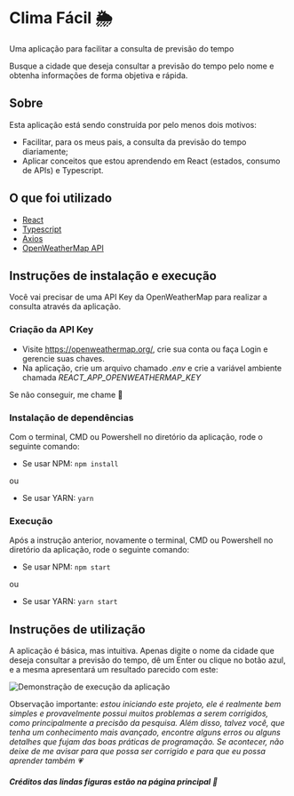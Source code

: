 # Clima Fácil 🌦️

Uma aplicação para facilitar a consulta de previsão do tempo

Busque a cidade que deseja consultar a previsão do tempo pelo nome e obtenha informações de forma objetiva e rápida.


## Sobre

Esta aplicação está sendo construída por pelo menos dois motivos:

- Facilitar, para os meus pais, a consulta da previsão do tempo diariamente;
- Aplicar conceitos que estou aprendendo em React (estados, consumo de APIs) e Typescript.


## O que foi utilizado

- [React](https://reactjs.org/)
- [Typescript](https://www.typescriptlang.org/)
- [Axios](https://github.com/axios/axios)
- [OpenWeatherMap API](https://openweathermap.org/api)


## Instruções de instalação e execução

Você vai precisar de uma API Key da OpenWeatherMap para realizar a consulta através da aplicação.

### Criação da API Key

- Visite https://openweathermap.org/, crie sua conta ou faça Login e gerencie suas chaves.
- Na aplicação, crie um arquivo chamado _.env_ e crie a variável ambiente chamada _REACT_APP_OPENWEATHERMAP_KEY_

Se não conseguir, me chame 🤚

### Instalação de dependências

Com o terminal, CMD ou Powershell no diretório da aplicação, rode o seguinte comando:

- Se usar NPM: `npm install`

ou

- Se usar YARN: `yarn`

### Execução

Após a instrução anterior, novamente o terminal, CMD ou Powershell no diretório da aplicação, rode o seguinte comando:

- Se usar NPM: `npm start`

ou

- Se usar YARN: `yarn start`

## Instruções de utilização

A aplicação é básica, mas intuitiva. Apenas digite o nome da cidade que deseja consultar a previsão do tempo, dê um Enter ou clique no botão azul, e a mesma apresentará um resultado parecido com este:

<img src="https://i.imgur.com/gPQWLkL.gif" alt="Demonstração de execução da aplicação">

Observação importante: _estou iniciando este projeto, ele é realmente bem simples e provavelmente possui muitos problemas a serem corrigidos, como principalmente a precisão da pesquisa. Além disso, talvez você, que tenha um conhecimento mais avançado, encontre alguns erros ou alguns detalhes que fujam das boas práticas de programação. Se acontecer, não deixe de me avisar para que possa ser corrigido e para que eu possa aprender também 💗_

##### Créditos das lindas figuras estão na página principal 🤩
